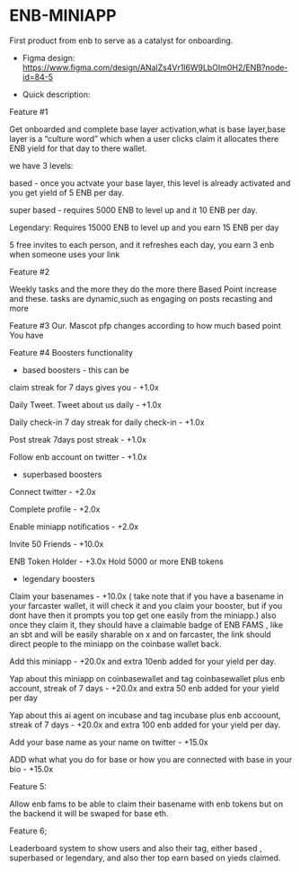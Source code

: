 # ENB-MINIAPP
First product from enb to serve as a catalyst for onboarding.

- Figma design: https://www.figma.com/design/ANalZs4Vr1l6W9LbOIm0H2/ENB?node-id=84-5

- Quick description:

Feature #1

Get onboarded and complete base layer activation,what is base layer,base layer is a “culture word” which when a user clicks claim it  allocates there ENB yield for that day to there wallet.

we have 3 levels:

based - once you actvate your base layer, this level is already activated and you get yield of 5 ENB per day.

super based - requires 5000 ENB to level up and it 10 ENB per day.

Legendary: Requires 15000 ENB to level up and you earn 15 ENB per day 

5 free invites to each person, and it refreshes each day, you earn 3 enb when someone uses your link



Feature #2

Weekly tasks and the more they do  the more  there Based Point increase and these. tasks are dynamic,such as engaging on posts recasting and more

Feature  #3
Our. Mascot pfp changes according to how much based point You have

Feature  #4 
Boosters functionality

- based boosters - this can be 

claim streak for 7 days gives you - +1.0x 

Daily Tweet.
Tweet about us daily - +1.0x

Daily check-in
7 day streak for daily check-in - +1.0x

Post streak
7days post streak - +1.0x

Follow enb account on twitter - +1.0x




- superbased boosters

Connect twitter - +2.0x

Complete profile - +2.0x

Enable miniapp notificatios - +2.0x

Invite 50 Friends - +10.0x 

ENB Token Holder - +3.0x
Hold 5000 or more ENB tokens

- legendary boosters
 
Claim your basenames - +10.0x ( take note that if you have a basename in your farcaster wallet, it will check it and you claim your booster, but if you dont have then it prompts you top get one easily from the miniapp.) also once they claim it, they should have a claimable badge of ENB FAMS , like an sbt and will be easily sharable on x and on farcaster, the link should direct people to the miniapp on the coinbase wallet back.

Add this miniapp - +20.0x and extra 10enb added for your yield per day.

Yap about this miniapp on coinbasewallet and tag coinbasewallet plus enb account, streak of 7 days - +20.0x and extra 50 enb added for your yield per day

Yap about this ai agent on incubase and tag incubase plus enb accoount, streak of 7 days - +20.0x and extra 100 enb added for your yield per day.

Add your base name as your name on twitter - +15.0x

ADD what what you do for base or how you are connected with base in your bio - +15.0x 

Feature 5: 

Allow enb fams to be able to claim their basename with enb tokens but on the backend it will be swaped for base eth.

Feature 6;

Leaderboard system to show users and also their tag, either based , superbased or legendary, and also ther top earn based on yieds claimed.
